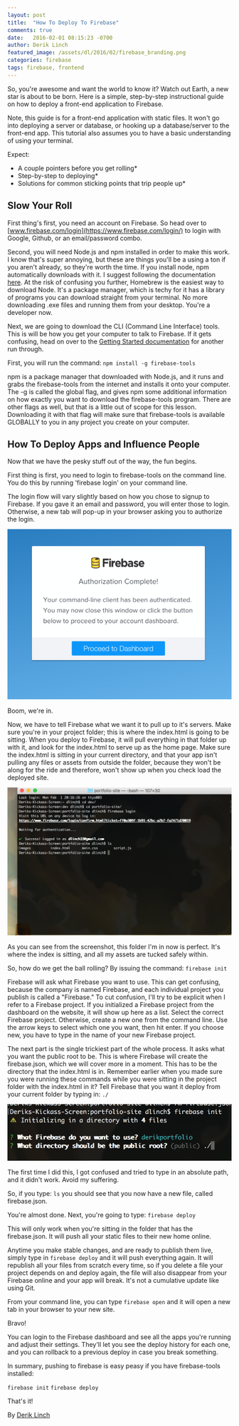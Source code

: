 ```yaml
---
layout: post
title:  "How To Deploy To Firebase"
comments: true
date:   2016-02-01 08:15:23 -0700
author: Derik Linch
featured_image: /assets/dl/2016/02/firebase_branding.png
categories: firebase
tags: firebase, frontend
---
```


So, you're awesome and want the world to know it? Watch out Earth, a new star is about to be born.
Here is a simple, step-by-step instructional guide on how to deploy a front-end application to Firebase.

Note, this guide is for a front-end application with static files. It won't go into deploying a server or database, or hooking up a database/server to the front-end app. This tutorial also assumes you to have a basic understanding of using your terminal.

Expect:
* A couple pointers before you get rolling*
* Step-by-step to deploying*
* Solutions for common sticking points that trip people up*

## Slow Your Roll
  First thing's first, you need an account on Firebase. So head over to [www.firebase.com/login](https://www.firebase.com/login/) to login with Google, Github, or an email/password combo.

  Second, you will need Node.js and npm installed in order to make this work. I know that's super annoying, but these are things you'll be a using a ton if you aren't already, so they're worth the time. If you install node, npm automatically downloads with it. I suggest following the documentation [here](https://nodejs.org/en/download/package-manager/#osx). At the risk of confusing you further, Homebrew is the easiest way to download Node. It's a package manager, which is techy for it has a library of programs you can download straight from your terminal. No more downloading .exe files and running them from your desktop. You're a developer now.

  Next, we are going to download the CLI (Command Line Interface) tools. This is will be how you get your computer to talk to Firebase. If it gets confusing, head on over to the [Getting Started documentation](https://www.firebase.com/docs/hosting/guide/deploying.html) for another run through.

  First, you will run the command:  `npm install -g firebase-tools`

  npm is a package manager that downloaded with Node.js, and it runs and grabs the firebase-tools from the internet and installs it onto your computer. The -g is called the global flag, and gives npm some additional information on how exactly you want to download the firebase-tools program. There are other flags as well, but that is a little out of scope for this lesson. Downloading it with that flag will make sure that firebase-tools is available GLOBALLY to you in any project you create on your computer.

## How To Deploy Apps and Influence People
  Now that we have the pesky stuff out of the way, the fun begins.

  First thing is first, you need to login to firebase-tools on the command line. You do this by running 'firebase login' on your command line.

  The login flow will vary slightly based on how you chose to signup to Firebase. If you gave it an email and password, you will enter those to login. Otherwise, a new tab will pop-up in your browser asking you to authorize the login.


  ![Firebase Authorization Complete](/assets/dl/2016/02/authorized.png)

  Boom, we're in.

  Now, we have to tell Firebase what we want it to pull up to it's servers. Make sure you're in your project folder; this is where the index.html is going to be sitting. When you deploy to Firebase, it will pull everything in that folder up with it, and look for the index.html to serve up as the home page. Make sure the index.html is sitting in your current directory, and that your app isn't pulling any files or assets from outside the folder, because they won't be along for the ride and therefore, won't show up when you check load the deployed site.

  ![Current Directory](/assets/dl/2016/02/files.png)

  As you can see from the screenshot, this folder I'm in now is perfect. It's where the index is sitting, and all my assets are tucked safely within.

  So, how do we get the ball rolling? By issuing the command:  `firebase init`

  Firebase will ask what Firebase you want to use. This can get confusing, because the company is named Firebase, and each individual project you publish is called a "Firebase." To cut confusion, I'll try to be explicit when I refer to a Firebase project. If you initialized a Firebase project from the dashboard on the website, it will show up here as a list. Select the correct Firebase project. Otherwise, create a new one from the command line. Use the arrow keys to select which one you want, then hit enter. If you choose new, you have to type in the name of your new Firebase project.

  The next part is the single trickiest part of the whole process. It asks what you want the public root to be. This is where Firebase will create the firebase.json, which we will cover more in a moment. This has to be the directory that the index.html is in. Remember earlier when you made sure you were running these commands while you were sitting in the project folder with the index.html in it? Tell Firebase that you want it deploy from your current folder by typing in:  `./`

  ![Public Folder Relative Path](/assets/dl/2016/02/root.png)

  The first time I did this, I got confused and tried to type in an absolute path, and it didn't work. Avoid my suffering.

  So, if you type:  `ls`   you should see that you now have a new file, called firebase.json.

  You're almost done. Next, you're going to type: `firebase deploy`

  This will only work when you're sitting in the folder that has the firebase.json. It will push all your static files to their new home online.

  Anytime you make stable changes, and are ready to publish them live, simply type in `firebase deploy` and it will push everything again. It will republish all your files from scratch every time, so if you delete a file your project depends on and deploy again, the file will also disappear from your Firebase online and your app will break. It's not a cumulative update like using Git.

  From your command line, you can type `firebase open` and it will open a new tab in your browser to your new site.

  Bravo!

  You can login to the Firebase dashboard and see all the apps you're running and adjust their settings. They'll let you see the deploy history for each one, and you can rollback to a previous deploy in case you break something.

  In summary, pushing to firebase is easy peasy if you have firebase-tools installed:

  `firebase init`
  `firebase deploy`

  That's it!

  By [Derik Linch](https://github.com/dlinch)
